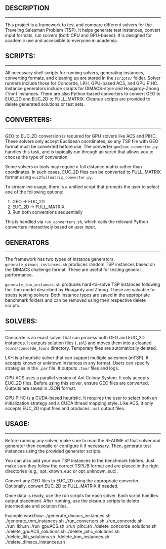 ## DESCRIPTION
-------------------------

This project is a  framework to test and compare different solvers for the Traveling Salesman Problem (TSP). 
It helps generate test instances, convert input formats, run solvers (both CPU and GPU-based). 
It is designed for academic use and accessible to everyone in academia.

## SCRIPTS:
-------------------------

All necessary shell scripts for running solvers, generating instances, converting formats, and cleaning up are stored in the `scripts/` folder. 
Solver runners include those for Concorde, LKH, GPU-based ACS, and GPU PIHC. Instance generators include scripts for DIMACS-style and Hougardy-Zhong (Tnm) instances. 
There are also Python-based converters to convert GEO to EUC_2D and EUC_2D to FULL_MATRIX. Cleanup scripts are provided to delete generated solutions or test sets.

## CONVERTERS:
-------------------------

GEO to EUC_2D conversion is required for GPU solvers like ACS and PIHC. 
These solvers only accept Euclidean coordinates, so any TSP file with GEO format must be converted before use. 
The converter `geo2euc_converter.py` handles this task, and is typically run through an script that allows you to choose the type of conversion.

Some solvers or tools may require a full distance matrix rather than coordinates. 
In such cases, EUC_2D files can be converted to FULL_MATRIX format using `euc2fullmatrix_converter.py`.

To streamline usage, there is a unified script that prompts the user to select one of the following options:
1. GEO → EUC_2D
2. EUC_2D → FULL_MATRIX
3. Run both conversions sequentially

This is handled via `run_converters.sh`, which calls the relevant Python converters interactively based on user input.

## GENERATORS
-------------------------

The framework has two types of instance generators. `generate_dimacs_instances.sh` produces random TSP instances based on the DIMACS challenge format. 
These are useful for testing general performance.

`generate_tnm_instances.sh` produces hard-to-solve TSP instances following the Tnm model described by Hougardy and Zhong. 
These are valuable for stress testing solvers. Both instance types are saved in the appropriate benchmark folders and can be removed using their respective delete scripts.

## SOLVERS:
-------------------------

Concorde is an exact solver that can process both GEO and EUC\_2D instances. 
It outputs solution files (`.sol`) and moves them into a cleaned `tours/concorde_tours` directory. Temporary files are automatically deleted.

LKH is a heuristic solver that can support multiple salesmen (mTSP). 
It accepts known or unknown instances in any format. Users can specify strategies in the `.par` file. It outputs `.tour` files and logs.

GPU ACS uses a parallel version of Ant Colony System. It only accepts EUC\_2D files. 
Before using this solver, ensure GEO files are converted. Outputs are saved in JSON format.

GPU PIHC is a CUDA-based heuristic. It requires the user to select both an initialization strategy and a CUDA thread mapping style. 
Like ACS, it only accepts EUC\_2D input files and produces `.sol` output files.

## USAGE:
-------------------------

Before running any solver, make sure to read the README of that solver and generator then compile or configure it if necessary.
Then, generate test instances using the provided generator scripts.

You can also add your own TSP instances to the benchmark folders. 
Just make sure they follow the correct TSPLIB format and are placed in the right directories (e.g., opt_known_euc or opt_unknown_euc).

Convert any GEO files to EUC_2D using the appropriate converter. Optionally, convert EUC_2D to FULL_MATRIX if needed.

Once data is ready, use the run scripts for each solver.
Each script handles output placement. After running, use the cleanup scripts to delete intermediate and solution files.

Example workflow:
./generate_dimacs_instances.sh
./generate_tnm_instances.sh
./run_converters.sh
./run_concorde.sh
./run_lkh.sh
./run_gpuACS.sh
./run_pihc.sh
./delete_concorde_solutions.sh
./delete_gpuACS_solutions.sh
./delete_pihc_solutions.sh
./delete_lkh_solutions.sh
./delete_tnm_instances.sh
./delete_dimacs_instances.sh


